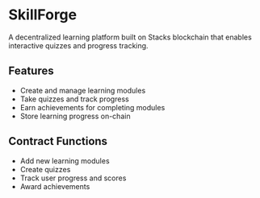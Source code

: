 # SkillForge

A decentralized learning platform built on Stacks blockchain that enables interactive quizzes and progress tracking.

## Features
- Create and manage learning modules
- Take quizzes and track progress
- Earn achievements for completing modules
- Store learning progress on-chain

## Contract Functions
- Add new learning modules 
- Create quizzes
- Track user progress and scores
- Award achievements